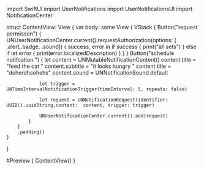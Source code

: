 import SwiftUI
import UserNotifications
import UserNotificationsUI
import NotificationCenter

struct ContentView: View {
    var body: some View {
        VStack {
            Button("request permisson") {
                UNUserNotificationCenter.current().requestAuthorization(options: [ .alert,.badge, .sound]) { success, error in
                    if success  {
                        print("all sets")
                    } else if let error {
                        print(error.localizedDescription)
                    }
                    }
            }
            Button("schedule notifcation ") {
             let content = UNMutableNotificationContent()
                content.title = "feed the cat "
                content.subtitle = "it looks hungry "
                content.title = "doherdhsohehs"
                content.sound = UNNotificationSound.default
                
                let trigger = UNTimeIntervalNotificationTrigger(timeInterval: 5, repeats: false)
                
                let request = UNNotificationRequest(identifier: UUID().uuidString,content:  content, trigger: trigger)
               
                UNUserNotificationCenter.current().add(request)
            }
        }
        .padding()
    }
}

#Preview {
    ContentView()
}
